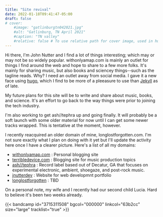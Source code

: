 ```yaml
---
title: "Site revival"
date: 2022-01-18T09:41:47-05:00
draft: false
# cover:
    #image: "gatlinburgtn042021.jpg"
    #alt: "Gatlinburg, TN April 2021"
    #caption: "TN valley"
    #relative: false # To use relative path for cover image, used in hugo Page-bundles
---
```


Hi there, I'm John Nutter and I find a lot of things interesting; which may or may not be so widely popular. withonlyamap.com is mainly an outlet for things I find around the web and hope to share to a few more folks. It's mainly for sharing music, but also books and sciencey things--such as the tagline reads. Why? I need an outlet away from social media. I gave it a new face using [hugo](https://gohugo.io), which I find to be more of a pleeasure to use than [Jekyll](https://jekyllrb.com/) as of late. 

My future plans for this site will be to write and share about music, books, and science. It's an effort to go back to the way things were prior to joining the tech industry. 

I'm also working to get ash//tephra up and going finally. It will probably be a soft launch with some older material for now until I can get some newer tracks wrapped. This is tentative at the moment, however. 

I recently reacquired an older domain of mine, longlostforgotten.com. I'm not sure exactly what I plan on doing with it yet but I'll update the activity here once I have a clearer picture. Here's a list of all my domains:

- [withonlyamap.com](https://www.withonlyamap.com) : Personal blogging site
- [terribledevice.com](https://www.terribledevice.com) : Blogging site for music production topics
- [ash//tephra](https://www.ashtephra.com) : Record label based out of Decatur, GA that focuses on experimental electronic, ambient, shoegaze, and post-rock music.
- [jnutterdev](https://www.jnutterdev.com) : Website for web developmnt portfolio
- [longlostforgotten](https://www.longlostforgotten.com) : TBD

On a personal note, my wife and I recently had our second child Lucia. Hard to believe it's been two weeks already. 


{{< bandcamp id="3715311508" bgcol="000000" linkcol="63b2cc" size="large" tracklist="true" >}}